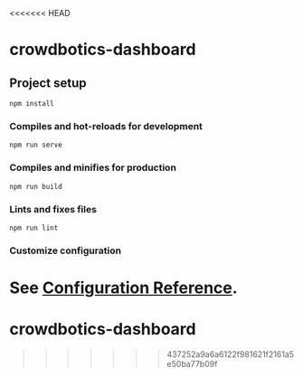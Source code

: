 <<<<<<< HEAD
# crowdbotics-dashboard

## Project setup
```
npm install
```

### Compiles and hot-reloads for development
```
npm run serve
```

### Compiles and minifies for production
```
npm run build
```

### Lints and fixes files
```
npm run lint
```

### Customize configuration
See [Configuration Reference](https://cli.vuejs.org/config/).
=======
# crowdbotics-dashboard
>>>>>>> 437252a9a6a6122f981621f2161a5e50ba77b09f
